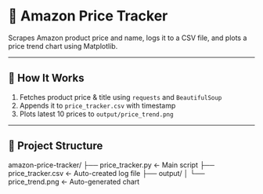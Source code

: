 # 🛒 Amazon Price Tracker

Scrapes Amazon product price and name, logs it to a CSV file, and plots a price trend chart using Matplotlib.

---

## 🚀 How It Works

1. Fetches product price & title using `requests` and `BeautifulSoup`
2. Appends it to `price_tracker.csv` with timestamp
3. Plots latest 10 prices to `output/price_trend.png`

---

## 📁 Project Structure

amazon-price-tracker/
├── price_tracker.py ← Main script
├── price_tracker.csv ← Auto-created log file
├── output/
│ └── price_trend.png ← Auto-generated chart
